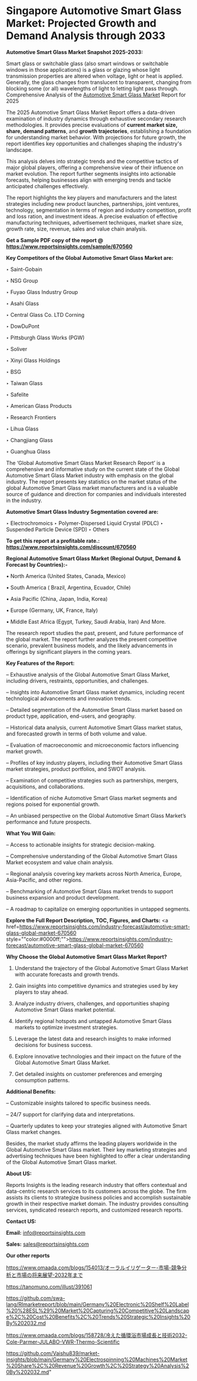 # Singapore Automotive Smart Glass Market: Projected Growth and Demand Analysis through 2033

<strong>Automotive Smart Glass Market Snapshot 2025-2033:</strong>

Smart glass or switchable glass (also smart windows or switchable windows in those applications) is a glass or glazing whose light transmission properties are altered when voltage, light or heat is applied. Generally, the glass changes from translucent to transparent, changing from blocking some (or all) wavelengths of light to letting light pass through. Comprehensive Analysis of the <a href=https://www.reportsinsights.com/sample/670560>Automotive Smart Glass Market</a> Report for 2025

The 2025 Automotive Smart Glass Market Report offers a data-driven examination of industry dynamics through exhaustive secondary research methodologies. It provides precise evaluations of <strong>current market size, share, demand patterns</strong>, and <strong>growth trajectories</strong>, establishing a foundation for understanding market behavior. With projections for future growth, the report identifies key opportunities and challenges shaping the industry's landscape.

This analysis delves into strategic trends and the competitive tactics of major global players, offering a comprehensive view of their influence on market evolution. The report further segments insights into actionable forecasts, helping businesses align with emerging trends and tackle anticipated challenges effectively.

The report highlights the key players and manufacturers and the latest strategies including new product launches, partnerships, joint ventures, technology, segmentation in terms of region and industry competition, profit and loss ration, and investment ideas. A precise evaluation of effective manufacturing techniques, advertisement techniques, market share size, growth rate, size, revenue, sales and value chain analysis.

<strong>Get a Sample PDF copy of the report @ <a href=https://www.reportsinsights.com/sample/670560 style=color:#0000ff;>https://www.reportsinsights.com/sample/670560</a></strong>

<strong>Key Competitors of the Global Automotive Smart Glass Market are:</strong>

‣ Saint-Gobain

‣ NSG Group

‣ Fuyao Glass Industry Group

‣ Asahi Glass

‣ Central Glass Co. LTD Corning

‣ DowDuPont

‣ Pittsburgh Glass Works (PGW)

‣ Soliver

‣ Xinyi Glass Holdings

‣ BSG

‣ Taiwan Glass

‣ Safelite

‣ American Glass Products

‣ Research Frontiers

‣ Lihua Glass

‣ Changjiang Glass

‣ Guanghua Glass

The ‘Global Automotive Smart Glass Market Research Report’ is a comprehensive and informative study on the current state of the Global Automotive Smart Glass Market industry with emphasis on the global industry. The report presents key statistics on the market status of the global Automotive Smart Glass market manufacturers and is a valuable source of guidance and direction for companies and individuals interested in the industry.

<strong>Automotive Smart Glass Industry Segmentation covered are:</strong>

‣ Electrochromoics
‣ Polymer-Dispersed Liquid Crystal (PDLC)
‣ Suspended Particle Device (SPD)
‣ Others

<strong>To get this report at a profitable rate.: <a href=https://www.reportsinsights.com/discount/670560 style=color:#0000ff;>https://www.reportsinsights.com/discount/670560</a></strong>

<strong>Regional Automotive Smart Glass Market (Regional Output, Demand &amp; Forecast by Countries):-</strong>

• North America (United States, Canada, Mexico)

• South America ( Brazil, Argentina, Ecuador, Chile)

• Asia Pacific (China, Japan, India, Korea)

• Europe (Germany, UK, France, Italy)

• Middle East Africa (Egypt, Turkey, Saudi Arabia, Iran) And More.

The research report studies the past, present, and future performance of the global market. The report further analyzes the present competitive scenario, prevalent business models, and the likely advancements in offerings by significant players in the coming years.

<strong>Key Features of the Report:</strong>

– Exhaustive analysis of the Global Automotive Smart Glass Market, including drivers, restraints, opportunities, and challenges.

– Insights into Automotive Smart Glass market dynamics, including recent technological advancements and innovation trends.

– Detailed segmentation of the Automotive Smart Glass market based on product type, application, end-users, and geography.

– Historical data analysis, current Automotive Smart Glass market status, and forecasted growth in terms of both volume and value.

– Evaluation of macroeconomic and microeconomic factors influencing market growth.

– Profiles of key industry players, including their Automotive Smart Glass market strategies, product portfolios, and SWOT analysis.

– Examination of competitive strategies such as partnerships, mergers, acquisitions, and collaborations.

– Identification of niche Automotive Smart Glass market segments and regions poised for exponential growth.

– An unbiased perspective on the Global Automotive Smart Glass Market’s performance and future prospects.

<strong>What You Will Gain:</strong>

– Access to actionable insights for strategic decision-making.

– Comprehensive understanding of the Global Automotive Smart Glass Market ecosystem and value chain analysis.

– Regional analysis covering key markets across North America, Europe, Asia-Pacific, and other regions.

– Benchmarking of Automotive Smart Glass market trends to support business expansion and product development.

– A roadmap to capitalize on emerging opportunities in untapped segments.

<strong>Explore the Full Report Description, TOC, Figures, and Charts:</strong>
<a href=https://www.reportsinsights.com/industry-forecast/automotive-smart-glass-global-market-670560 style=""color:#0000ff;"">https://www.reportsinsights.com/industry-forecast/automotive-smart-glass-global-market-670560</a>

<strong>Why Choose the Global Automotive Smart Glass Market Report?</strong>

1. Understand the trajectory of the Global Automotive Smart Glass Market with accurate forecasts and growth trends.

2. Gain insights into competitive dynamics and strategies used by key players to stay ahead.

3. Analyze industry drivers, challenges, and opportunities shaping Automotive Smart Glass market potential.

4. Identify regional hotspots and untapped Automotive Smart Glass markets to optimize investment strategies.

5. Leverage the latest data and research insights to make informed decisions for business success.

6. Explore innovative technologies and their impact on the future of the Global Automotive Smart Glass Market.

7. Get detailed insights on customer preferences and emerging consumption patterns.

<strong>Additional Benefits:</strong>

– Customizable insights tailored to specific business needs.

– 24/7 support for clarifying data and interpretations.

– Quarterly updates to keep your strategies aligned with Automotive Smart Glass market changes.

Besides, the market study affirms the leading players worldwide in the Global Automotive Smart Glass market. Their key marketing strategies and advertising techniques have been highlighted to offer a clear understanding of the Global Automotive Smart Glass market.

<strong><strong>About US</strong>:</strong>

Reports Insights is the leading research industry that offers contextual and data-centric research services to its customers across the globe. The firm assists its clients to strategize business policies and accomplish sustainable growth in their respective market domain. The industry provides consulting services, syndicated research reports, and customized research reports.

<strong>Contact US:</strong>

<p class=><b>Email:</b> <a href=mailto:info@reportsinsights.com>info@reportsinsights.com</a></p>
<p class=><b>Sales:</b> <a href=mailto:sales@reportsinsights.com>sales@reportsinsights.com</a></p>

<strong>Our other reports</strong>

<a href=https://www.omaada.com/blogs/154013/オーラルイリゲーター-市場-競争分析と市場の将来展望-2032年まで>https://www.omaada.com/blogs/154013/オーラルイリゲーター-市場-競争分析と市場の将来展望-2032年まで</a>

<a href=https://tanomuno.com/illust/391061>https://tanomuno.com/illust/391061</a>

<a href=https://github.com/swa-lang/RImarketreport/blob/main/Germany%20Electronic%20Shelf%20Label%20%28ESL%29%20Market%20Capturing%20Competitive%20Landscape%2C%20Cost%20Benefits%2C%20Trends%20Strategic%20Insights%20By%202032.md>https://github.com/swa-lang/RImarketreport/blob/main/Germany%20Electronic%20Shelf%20Label%20%28ESL%29%20Market%20Capturing%20Competitive%20Landscape%2C%20Cost%20Benefits%2C%20Trends%20Strategic%20Insights%20By%202032.md</a>

<a href=https://www.omaada.com/blogs/158728/冷えた循環浴市場成長と技術2032-Cole-Parmer-JULABO-VWR-Thermo-Scientific>https://www.omaada.com/blogs/158728/冷えた循環浴市場成長と技術2032-Cole-Parmer-JULABO-VWR-Thermo-Scientific</a>

<a href=https://github.com/Vaishu839/market-insights/blob/main/Germany%20Electrospinning%20Machines%20Market%20Share%2C%20Revenue%20Growth%2C%20Strategy%20Analysis%20By%202032.md>https://github.com/Vaishu839/market-insights/blob/main/Germany%20Electrospinning%20Machines%20Market%20Share%2C%20Revenue%20Growth%2C%20Strategy%20Analysis%20By%202032.md</a>"
